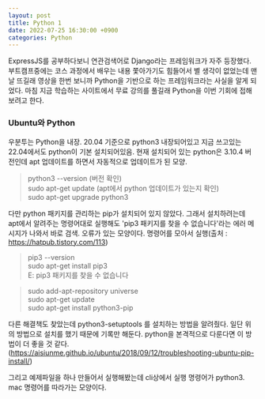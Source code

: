 ```yaml
---
layout: post
title: Python 1
date: 2022-07-25 16:30:00 +0900
categories: Python
---
```

ExpressJS를 공부하다보니 연관검색어로 Django라는 프레임워크가 자주 등장했다. 부트캠프중에는 코스 과정에서 배우는 내용 쫓아가기도 힘들어서 별 생각이 없었는데 맨날 뜨길래 영상을 한번 보니까 Python을 기반으로 하는 프레임워크라는 사실을 알게 되었다. 마침 지금 학습하는 사이트에서 무료 강의를 풀길래 Python을 이번 기회에 접해보려고 한다.

### Ubuntu와 Python
우분투는 Python을 내장. 20.04 기준으로 python3 내장되어있고 지금 쓰고있는 22.04에서도 python이 기본 설치되어있음. 현재 설치되어 있는 python은 3.10.4 버전인데 apt 업데이트를 하면서 자동적으로 업데이트가 된 모양.
> python3 --version (버전 확인)    
> sudo apt-get update (apt에서 python 업데이트가 있는지 확인)    
> sudo apt-get upgrade python3    

다만 python 패키지를 관리하는 pip가 설치되어 있지 않았다. 그래서 설치하려는데 apt에서 알려주는 명령어대로 실행해도 'pip3 패키지를 찾을 수 없습니다'라는 에러 메시지가 나와서 바로 검색. 오류가 있는 모양이다. 명령어를 모아서 실행(출처 : https://hatpub.tistory.com/113)
> pip3 --version    
> sudo apt-get install pip3    
> E: pip3 패키지를 찾을 수 없습니다    

> sudo add-apt-repository universe    
> sudo apt-get update    
> sudo apt-get install python3-pip

다른 해결책도 찾았는데 python3-setuptools 를 설치하는 방법을 알려줬다. 일단 위의 방법으로 설치를 했기 때문에 기록만 해둔다. python을 본격적으로 다룬다면 이 방법이 더 좋을 것 같다.(https://aisiunme.github.io/ubuntu/2018/09/12/troubleshooting-ubuntu-pip-install/)

그리고 예제파일을 하나 만들어서 실행해봤는데 cli상에서 실행 명령어가 python3. mac 명령어를 따라가는 모양이다.
